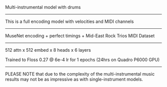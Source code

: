 Multi-instrumental model with drums

***

This is a full encoding model with velocities and MIDI channels

***

MuseNet encoding + perfect timings + Mid-East Rock Trios MIDI Dataset

***

512 attn x 512 embed x 8 heads x 6 layers

Trained to Floss 0.27 @ 6e-4 lr for 1 epochs (24hrs on Quadro P6000 GPU)

***

PLEASE NOTE that due to the complexity of the multi-instrumental music results may not be as impressive as with single-instrument models.

